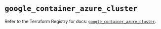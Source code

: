 # `google_container_azure_cluster`

Refer to the Terraform Registry for docs: [`google_container_azure_cluster`](https://registry.terraform.io/providers/hashicorp/google/5.34.0/docs/resources/container_azure_cluster).
